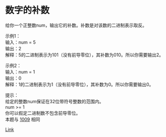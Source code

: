 <h1>数字的补数</h1>

给你一个正整数num，输出它的补数。补数是对该数的二进制表示取反。</br>

示例1：</br>
输入：num = 5</br>
输出：2</br>
解释：5的二进制表示为101（没有前导零位），其补数为010。所以你需要输出2。</br>

示例2：</br>
输入：num = 1</br>
输出：0</br>
解释：1的二进制表示为1（没有前导零位），其补数为0。所以你需要输出0。</br>

提示：</br>
给定的整数num保证在32位带符号整数的范围内。</br>
num >= 1</br>
你可以假定二进制数不包含前导零位。</br>
本题与 [1009](https://leetcode-cn.com/problems/complement-of-base-10-integer/) 相同 </br>

[Link](https://leetcode-cn.com/problems/number-complement/)